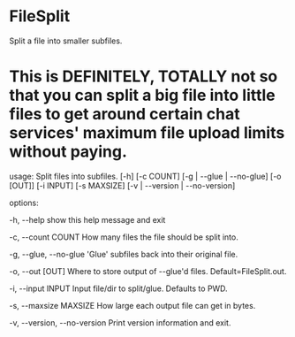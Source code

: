 # FileSplit
Split a file into smaller subfiles.
# This is DEFINITELY, TOTALLY not so that you can split a big file into little files to get around certain chat services' maximum file upload limits without paying.

usage: Split files into subfiles. [-h] [-c COUNT] [-g | --glue | --no-glue]
                                  [-o [OUT]] [-i INPUT] [-s MAXSIZE]
                                  [-v | --version | --no-version]

options:

  -h, --help            show this help message and exit
  
  -c, --count COUNT     How many files the file should be split into.
  
  -g, --glue, --no-glue 'Glue' subfiles back into their original file.
                        
  -o, --out [OUT]       Where to store output of --glue'd files. Default=FileSplit.out.
                        
  -i, --input INPUT     Input file/dir to split/glue. Defaults to PWD.
  
  -s, --maxsize MAXSIZE How large each output file can get in bytes.
                        
  -v, --version, --no-version Print version information and exit.
